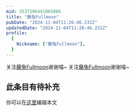 ```yaml
---
mid: 3537106441865806
title: "藤兔Fullmoon"
pubDate: "2024-11-04T11:26:46.231Z"
updatedDate: "2024-11-04T11:26:46.231Z"
profile:
  {
    Nickname: ["藤兔Fullmoon"],
  }
---
```


关注[藤兔Fullmoon](https://space.bilibili.com/3537106441865806)谢谢喵~ 关注[藤兔Fullmoon](https://space.bilibili.com/3537106441865806)谢谢喵~

## 此条目有待补充
你可以在[这里](https://github.com/Yuhanawa/VTuber.ICU-Content/edit/master/v/藤兔Fullmoon/index.md)编辑本文

